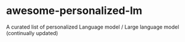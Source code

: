 # awesome-personalized-lm
A curated list of personalized Language model / Large language model (continually updated)
